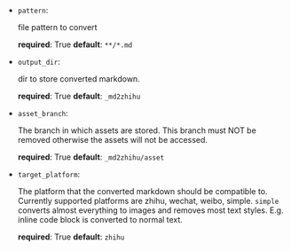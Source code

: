 -   `pattern`:

    file pattern to convert

    **required**: True
    **default**: `**/*.md`

-   `output_dir`:

    dir to store converted markdown.

    **required**: True
    **default**: `_md2zhihu`

-   `asset_branch`:

    The branch in which assets are stored. This branch must NOT be removed otherwise the assets will not be accessed.

    **required**: True
    **default**: `_md2zhihu/asset`

-   `target_platform`:

    The platform that the converted markdown should be compatible to.
    Currently supported platforms are zhihu, wechat, weibo, simple. `simple` converts almost everything to images and removes most text styles. E.g. inline code block is converted to normal text.

    **required**: True
    **default**: `zhihu`

